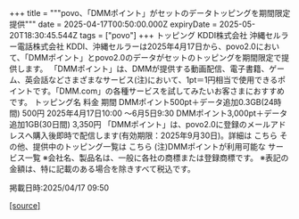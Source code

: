 +++
title = """povo、「DMMポイント」がセットのデータトッピングを期間限定提供"""
date = 2025-04-17T00:50:00.000Z
expiryDate = 2025-05-20T18:30:45.544Z
tags = ["povo"]
+++
トッピング KDDI株式会社 沖縄セルラー電話株式会社 KDDI、沖縄セルラーは2025年4月17日から、povo2.0において、「DMMポイント」とpovo2.0のデータがセットのトッピングを期間限定で提供します。 「DMMポイント」は、DMMが提供する動画配信、電子書籍、ゲーム、英会話などさまざまなサービス(注)において、1pt＝1円相当で使用できるポイントです。「DMM.com」の各種サービスを試してみたいお客さまにおすすめです。 トッピング名 料金 期間 DMMポイント500pt＋データ追加0.3GB(24時間) 500円 2025年4月17日10:00 ～6月5日9:30 DMMポイント3,000pt＋データ追加1GB(30日間) 3,350円 「DMMポイント」は、povo2.0に登録のメールアドレスへ購入後即時で配信します(有効期限：2025年9月30日)。詳細は こちら その他、提供中のトッピング一覧は こちら (注)DMMポイントが利用可能な サービス一覧 ※会社名、製品名は、一般に各社の商標または登録商標です。 ※表記の金額は、特に記載のある場合を除きすべて税込です。

掲載日時:2025/04/17 09:50

[[source]](https://povo.jp/news/newsrelease/20250417_04/)

